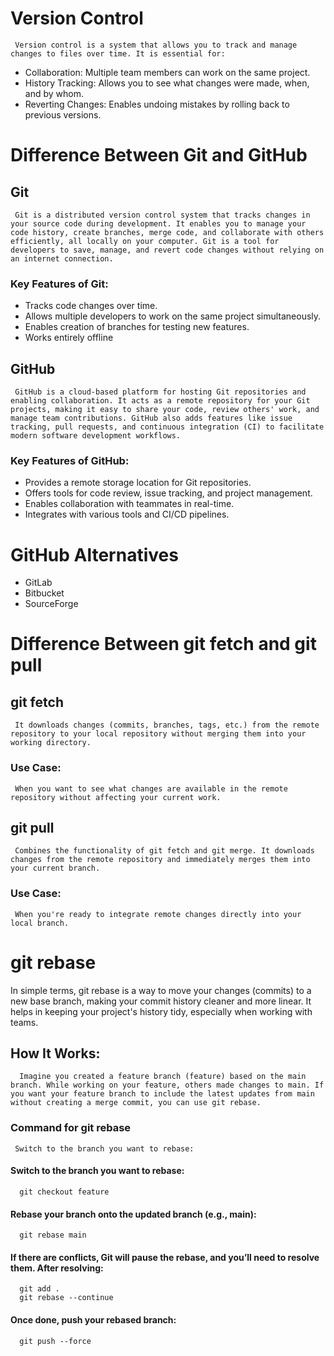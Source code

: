 # Version Control
     Version control is a system that allows you to track and manage changes to files over time. It is essential for:
  + Collaboration: Multiple team members can work on the same project.
  + History Tracking: Allows you to see what changes were made, when, and by whom.
  + Reverting Changes: Enables undoing mistakes by rolling back to previous versions.


# Difference Between Git and GitHub

  ## Git
     Git is a distributed version control system that tracks changes in your source code during development. It enables you to manage your code history, create branches, merge code, and collaborate with others efficiently, all locally on your computer. Git is a tool for developers to save, manage, and revert code changes without relying on an internet connection.

   ### Key Features of Git:
   + Tracks code changes over time.
   + Allows multiple developers to work on the same project simultaneously.
   + Enables creation of branches for testing new features.
   + Works entirely offline


   ## GitHub
     GitHub is a cloud-based platform for hosting Git repositories and enabling collaboration. It acts as a remote repository for your Git projects, making it easy to share your code, review others' work, and manage team contributions. GitHub also adds features like issue tracking, pull requests, and continuous integration (CI) to facilitate modern software development workflows.

   ### Key Features of GitHub:
   + Provides a remote storage location for Git repositories.
   + Offers tools for code review, issue tracking, and project management.
   + Enables collaboration with teammates in real-time.
   + Integrates with various tools and CI/CD pipelines.


# GitHub Alternatives
 + GitLab
 + Bitbucket
 + SourceForge


# Difference Between git fetch and git pull

 ## git fetch
     It downloads changes (commits, branches, tags, etc.) from the remote repository to your local repository without merging them into your working directory.

   ### Use Case:
     When you want to see what changes are available in the remote repository without affecting your current work.


 ## git pull
     Combines the functionality of git fetch and git merge. It downloads changes from the remote repository and immediately merges them into your current branch.

   ### Use Case:
     When you're ready to integrate remote changes directly into your local branch.

# git rebase
  In simple terms, git rebase is a way to move your changes (commits) to a new base branch, making your commit history cleaner and more linear. It helps in keeping your project's history tidy, especially when working with teams.

   ## How It Works:
      Imagine you created a feature branch (feature) based on the main branch. While working on your feature, others made changes to main. If you want your feature branch to include the latest updates from main without creating a merge commit, you can use git rebase.
   ### Command for git rebase
     Switch to the branch you want to rebase:

   #### Switch to the branch you want to rebase:
      git checkout feature

   #### Rebase your branch onto the updated branch (e.g., main):
      git rebase main

   #### If there are conflicts, Git will pause the rebase, and you’ll need to resolve them. After resolving:
      git add .
      git rebase --continue

   #### Once done, push your rebased branch:
      git push --force

